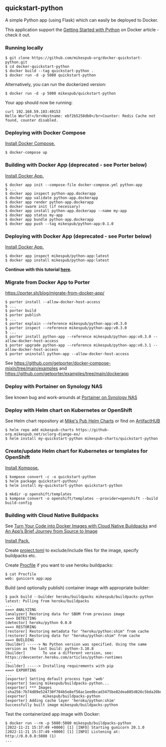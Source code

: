 ## quickstart-python

A simple Python app (using Flask) which can easily be deployed to Docker.

This application support the [Getting Started with Python](https://docs.docker.com/compose/gettingstarted/) on Docker article - check it out.

### Running locally

```
$ git clone https://github.com/mikespub-org/docker-quickstart-python.git
$ cd docker-quickstart-python
$ docker build --tag quickstart-python .
$ docker run -d -p 5080 quickstart-python
```

Alternatively, you can run the dockerized version:

```
$ docker run -d -p 5080 mikespub/quickstart-python
```

Your app should now be running:

```
curl 192.168.59.103:49153
Hello World!</br>Hostname: ebf2b5258db0</br>Counter: Redis Cache not found, counter disabled.
```

### Deploying with Docker Compose

[Install Docker Compose.](https://docs.docker.com/compose/install/)

```
$ docker-compose up 
```

### Building with Docker App (deprecated - see Porter below)

[Install Docker App.](https://github.com/docker/app#installation)

```
$ docker app init --compose-file docker-compose.yml python-app
$ ...
$ docker app inspect python-app.dockerapp
$ docker app validate python-app.dockerapp
$ docker app render python-app.dockerapp
$ docker swarm init (if necessary)
$ docker app install python-app.dockerapp --name my-app
$ docker app status my-app
$ docker app bundle python-app.dockerapp
$ docker app push --tag mikespub/python-app:0.1.0
```

### Deploying with Docker App (deprecated - see Porter below)

[Install Docker App.](https://github.com/docker/app#installation)

```
$ docker app inspect mikespub/python-app:latest
$ docker app install mikespub/python-app:latest
```

**Continue with this tutorial [here](https://docs.docker.com/compose/gettingstarted/).**

### Migrate from Docker App to Porter

https://porter.sh/blog/migrate-from-docker-app/

```
$ porter install --allow-docker-host-access
$ ...
$ porter build
$ porter publish
$ ...
$ porter explain --reference mikespub/python-app:v0.3.0
$ porter inspect --reference mikespub/python-app:v0.3.0
$ ...
$ porter install python-app --reference mikespub/python-app:v0.3.0 --allow-docker-host-access
$ porter upgrade python-app --reference mikespub/python-app:v0.3.1 --allow-docker-host-access
$ porter uninstall python-app --allow-docker-host-access
```

See https://github.com/getporter/docker-compose-mixin/tree/main/examples
and https://github.com/getporter/examples/tree/main/dockerapp

### Deploy with Portainer on Synology NAS

See known bug and work-arounds at [Portainer on Synology NAS](synology.md)

### Deploy with Helm chart on Kubernetes or OpenShift

See Helm chart repository at [Mike's Pub Helm Charts](https://github-org.mikespub.net/sclorg-django-ex/) or find on [ArtifactHUB](https://artifacthub.io/packages/search?repo=mikespub-helmcharts)

```
$ helm repo add mikespub-charts https://github-org.mikespub.net/sclorg-django-ex/
$ helm install my-quickstart-python mikespub-charts/quickstart-python
```

### Create/update Helm chart for Kubernetes or templates for OpenShift

[Install Kompose.](https://github.com/kubernetes/kompose)

```
$ kompose convert -c -o quickstart-python
$ helm package quickstart-python/
$ helm install my-quickstart-python quickstart-python
```

```
$ mkdir -p openshift/templates
$ kompose convert -o openshift/templates --provider=openshift --build build-config
```

### Building with Cloud Native Buildpacks

See [Turn Your Code into Docker Images with Cloud Native Buildpacks](https://blog.heroku.com/docker-images-with-buildpacks) and [An App’s Brief Journey from Source to Image](https://buildpacks.io/docs/app-journey/)

[Install Pack.](https://buildpacks.io/docs/tools/pack/)

Create [project.toml](project.toml) to exclude/include files for the image, specify buildpacks etc.

Create [Procfile](Procfile) if you want to use heroku buildpacks:

```
$ cat Procfile
web: gunicorn app:app
```

Build (and optionally publish) container image with appropriate builder:

```
$ pack build --builder heroku/buildpacks mikespub/buildpacks-python
latest: Pulling from heroku/buildpacks
...
===> ANALYZING
[analyzer] Restoring data for SBOM from previous image
===> DETECTING
[detector] heroku/python 0.0.0
===> RESTORING
[restorer] Restoring metadata for "heroku/python:shim" from cache
[restorer] Restoring data for "heroku/python:shim" from cache
===> BUILDING
[builder] -----> No Python version was specified. Using the same version as the last build: python-3.10.8
[builder]        To use a different version, see: https://devcenter.heroku.com/articles/python-runtimes
...
[builder] -----> Installing requirements with pip
===> EXPORTING
...
[exporter] Setting default process type 'web'
[exporter] Saving mikespub/buildpacks-python...
[exporter] *** Images (sha256:7b74d89e524730f704b5e8ef56ac1ee0bcad3475be82dea885d826c5bda20bde):
[exporter]       mikespub/buildpacks-python
[exporter] Adding cache layer 'heroku/python:shim'
Successfully built image mikespub/buildpacks-python
```

Test the containerized app image with Docker:

```
$ docker run --rm -p 5080:5080 mikespub/buildpacks-python
[2022-11-21 15:37:49 +0000] [1] [INFO] Starting gunicorn 20.1.0
[2022-11-21 15:37:49 +0000] [1] [INFO] Listening at: http://0.0.0.0:5080 (1)
...
```

